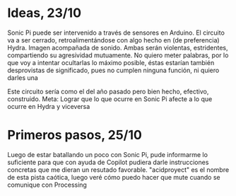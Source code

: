 # Ideas, 23/10

Sonic Pi puede ser intervenido a través de sensores en Arduino. El circuito va a ser cerrado, retroalimentándose con algo hecho en (de preferencia) Hydra. Imagen acompañada de 
sonido. Ambas serán violentas, estridentes, compartiendo su agresividad mutuamente. No quiero meter palabras, por lo que voy a intentar ocultarlas lo máximo 
posible, éstas estarían también desprovistas de significado, pues no cumplen ninguna función, ni quiero darles una

Este circuito sería como el del año pasado pero bien hecho, efectivo, construido. Meta: Lograr que lo que ocurre en Sonic Pi afecte a lo que ocurre en Hydra y viceversa

# Primeros pasos, 25/10

Luego de estar batallando un poco con Sonic Pi, pude informarme lo suficiente para que con ayuda de Copilot pudiera darle instrucciones concretas que me dieran un resutado favorable. "acidproyect" es el nombre de esta pista caótica, luego veré cómo puedo hacer que mute cuando se comunique con Processing
